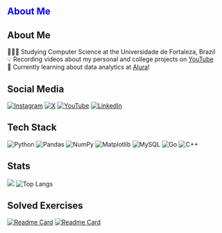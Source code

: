 <h2 style="color:blue;">About Me</h2>

## About Me
👩🏻‍🎓 Studying Computer Science at the Universidade de Fortaleza, Brazil <br/>
💡 Recording videos about my personal and college projects on [YouTube](https://www.youtube.com/@matheusnajal) <br/>
💭 Currently learning about data analytics at [Alura](https://www.alura.com.br/)!<br/>

## Social Media
[![Instagram](https://img.shields.io/badge/Instagram-%23E4405F.svg?style=for-the-badge&logo=Instagram&logoColor=white)](https://www.instagram.com/matheusnajal/) [![X](https://img.shields.io/badge/X-%23000000.svg?style=for-the-badge&logo=X&logoColor=white)](https://x.com/matheusnajal) [![YouTube](https://img.shields.io/badge/YouTube-%23FF0000.svg?style=for-the-badge&logo=YouTube&logoColor=white)](https://www.youtube.com/@matheusnajal) [![LinkedIn](https://img.shields.io/badge/linkedin-%230077B5.svg?style=for-the-badge&logo=linkedin&logoColor=white)](https://www.linkedin.com/in/matheus-najal-cruz-ba20b3296/)

## Tech Stack
![Python](https://img.shields.io/badge/python-3670A0?style=for-the-badge&logo=python&logoColor=ffdd54) ![Pandas](https://img.shields.io/badge/pandas-%23150458.svg?style=for-the-badge&logo=pandas&logoColor=white) ![NumPy](https://img.shields.io/badge/numpy-%23013243.svg?style=for-the-badge&logo=numpy&logoColor=white) ![Matplotlib](https://img.shields.io/badge/Matplotlib-%23ffffff.svg?style=for-the-badge&logo=Matplotlib&logoColor=black) ![MySQL](https://img.shields.io/badge/mysql-4479A1.svg?style=for-the-badge&logo=mysql&logoColor=white) ![Go](https://img.shields.io/badge/go-%2300ADD8.svg?style=for-the-badge&logo=go&logoColor=white) ![C++](https://img.shields.io/badge/c++-%2300599C.svg?style=for-the-badge&logo=c%2B%2B&logoColor=white)

## Stats
![](https://github-readme-stats.vercel.app/api?username=matheusnajal&show_icons=true&theme=algolia&line_height=20)  ![Top Langs](https://github-readme-stats.vercel.app/api/top-langs/?username=matheusnajal&layout=compact&theme=algolia)

## Solved Exercises
[![Readme Card](https://github-readme-stats.vercel.app/api/pin/?username=matheusnajal&repo=Beecrowd&theme=algolia)](https://github.com/matheusnajal/Beecrowd)  [![Readme Card](https://github-readme-stats.vercel.app/api/pin/?username=matheusnajal&repo=LeetCode&theme=algolia)](https://github.com/matheusnajal/LeetCode)
